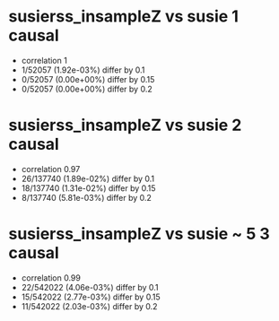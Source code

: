 # susierss_insampleZ vs susie  1 causal

- correlation 1
- 1/52057 (1.92e-03%) differ by 0.1
- 0/52057 (0.00e+00%) differ by 0.15
- 0/52057 (0.00e+00%) differ by 0.2


# susierss_insampleZ vs susie  2 causal

- correlation 0.97
- 26/137740 (1.89e-02%) differ by 0.1
- 18/137740 (1.31e-02%) differ by 0.15
- 8/137740 (5.81e-03%) differ by 0.2


# susierss_insampleZ vs susie  ~ 5 3 causal

- correlation 0.99
- 22/542022 (4.06e-03%) differ by 0.1
- 15/542022 (2.77e-03%) differ by 0.15
- 11/542022 (2.03e-03%) differ by 0.2


